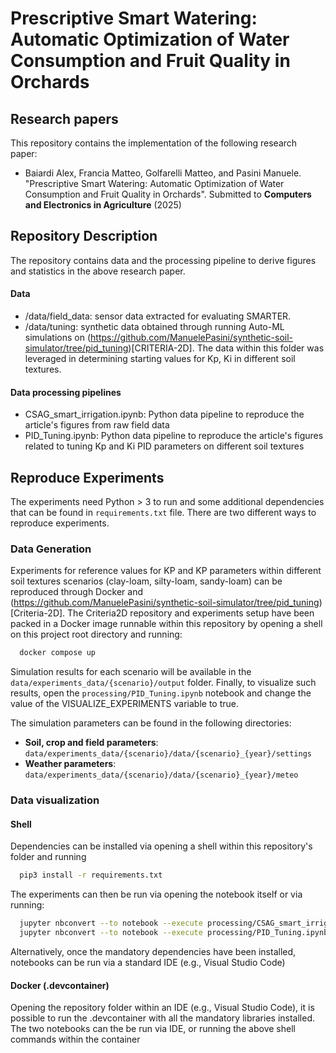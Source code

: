 # Prescriptive Smart Watering: Automatic Optimization of Water Consumption and Fruit Quality in Orchards

## Research papers

This repository contains the implementation of the following research paper:

- Baiardi Alex, Francia Matteo, Golfarelli Matteo, and Pasini Manuele. "Prescriptive Smart Watering: Automatic Optimization of Water Consumption and Fruit Quality in Orchards". Submitted to **Computers and Electronics in Agriculture** (2025) 

## Repository Description
The repository contains data and the processing pipeline to derive figures and statistics in the above research paper.
#### Data
- /data/field_data: sensor data extracted for evaluating SMARTER.
- /data/tuning: synthetic data obtained through running Auto-ML simulations on (https://github.com/ManuelePasini/synthetic-soil-simulator/tree/pid_tuning)[CRITERIA-2D]. The data within this folder was leveraged in determining starting values for Kp, Ki in different soil textures.
#### Data processing pipelines
- CSAG_smart_irrigation.ipynb: Python data pipeline to reproduce the article's figures from raw field data
- PID_Tuning.ipynb: Python data pipeline to reproduce the article's figures related to tuning Kp and Ki PID parameters on different soil textures

## Reproduce Experiments
The experiments need Python > 3 to run and some additional dependencies that can be found in `requirements.txt` file. There are two different ways to reproduce experiments.

### Data Generation
Experiments for reference values for KP and KP parameters within different soil textures scenarios (clay-loam, silty-loam, sandy-loam) can be reproduced through Docker and (https://github.com/ManuelePasini/synthetic-soil-simulator/tree/pid_tuning)[Criteria-2D]. The Criteria2D repository and experiments setup have been packed in a Docker image runnable within this repository by opening a shell on this project root directory and running:

```sh
  docker compose up
```

Simulation results for each scenario will be available in the `data/experiments_data/{scenario}/output` folder. Finally, to visualize such results, open the `processing/PID_Tuning.ipynb` notebook and change the value of the VISUALIZE_EXPERIMENTS variable to true.

The simulation parameters can be found in the following directories:

- <b>Soil, crop and field parameters</b>: `data/experiments_data/{scenario}/data/{scenario}_{year}/settings`
- <b>Weather parameters</b>: `data/experiments_data/{scenario}/data/{scenario}_{year}/meteo`


### Data visualization

#### Shell
Dependencies can be installed via opening a shell within this repository's folder and running
```sh
  pip3 install -r requirements.txt
```
The experiments can then be run via opening the notebook itself or via running:
```sh
  jupyter nbconvert --to notebook --execute processing/CSAG_smart_irrigation.ipynb --output results/CSAG_smart_irrigation_results.ipynb
  jupyter nbconvert --to notebook --execute processing/PID_Tuning.ipynb --output results/PID_Tuning.ipynb
```

Alternatively, once the mandatory dependencies have been installed, notebooks can be run via a standard IDE (e.g., Visual Studio Code)

#### Docker (.devcontainer)
Opening the repository folder within an IDE (e.g., Visual Studio Code), it is possible to run the .devcontainer with all the mandatory libraries installed.
The two notebooks can the be run via IDE, or running the above shell commands within the container
